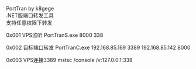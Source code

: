 PortTran by k8gege<br>
.NET版端口转发工具<br>
支持任意权限下转发<br> 

0x001 VPS监听
PortTranS.exe 8000 338

0x002 目标端口转发
PortTranC.exe 192.168.85.169 3389 192.168.85.142 8000

0x003 VPS连接3389
mstsc /console /v:127.0.0.1:338

